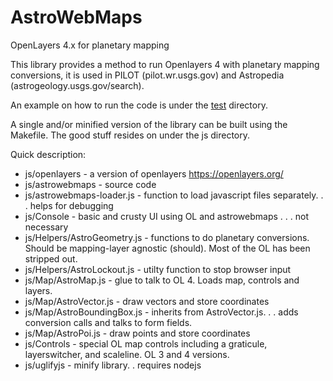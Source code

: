 # AstroWebMaps
OpenLayers 4.x for planetary mapping

This library provides a method to run Openlayers 4 with planetary mapping conversions,
it is used in PILOT (pilot.wr.usgs.gov) and Astropedia (astrogeology.usgs.gov/search).

An example on how to run the code is under the [test](test/) directory. 

A single and/or minified version of the library can be built using the Makefile.
The good stuff resides on under the js directory.

Quick description:

* js/openlayers - a version of openlayers https://openlayers.org/
* js/astrowebmaps - source code
* js/astrowebmaps-loader.js - function to load javascript files separately. . . helps for debugging
* js/Console - basic and crusty UI using OL and astrowebmaps . . . not necessary
* js/Helpers/AstroGeometry.js - functions to do planetary conversions. Should be mapping-layer agnostic (should). Most of the OL has been stripped out.
* js/Helpers/AstroLockout.js - utilty function to stop browser input
* js/Map/AstroMap.js - glue to talk to OL 4.  Loads map, controls and layers.
* js/Map/AstroVector.js - draw vectors and store coordinates
* js/Map/AstroBoundingBox.js - inherits from AstroVector.js. . . adds conversion calls and talks to form fields.
* js/Map/AstroPoi.js - draw points and store coordinates
* js/Controls - special OL map controls including a graticule, layerswitcher, and scaleline. OL 3 and 4 versions.
* js/uglifyjs - minify library. . requires nodejs
